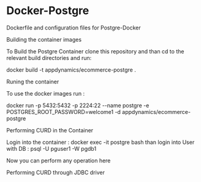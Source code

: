 # Docker-Postgre
Dockerfile and configuration files for Postgre-Docker

Building the container images 

To Build the Postgre Container clone this repository and than cd to the relevant build directories and run:

docker build -t appdynamics/ecommerce-postgre .

Runing the container 

To use the docker images run :

docker run -p 5432:5432 -p 2224:22 --name postgre -e POSTGRES_ROOT_PASSWORD=welcome1 -d  appdynamics/ecommerce-postgre

Performing CURD in the Container 

Login into the container : docker exec -it postgre bash 
than login into User with DB : psql -U pguser1 -W pgdb1

Now you can perform any operation here 

Performing CURD through JDBC driver 


